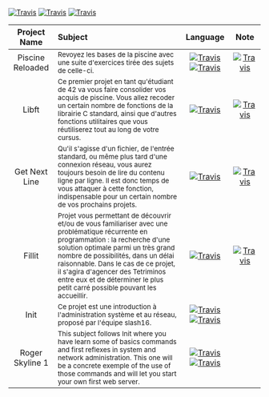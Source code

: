 [![Travis](https://img.shields.io/badge/language-Shell-red.svg)]()
[![Travis](https://img.shields.io/badge/language-C-orange.svg)]()
[![Travis](https://img.shields.io/badge/language-Network-blue.svg)]()

| Project Name | Subject  | Language | Note |
| :---: | :---  | :---: | :---: |
| Piscine Reloaded | <sub>Revoyez les bases de la piscine avec une suite d'exercices tirée des sujets de celle-ci.</sub> | [![Travis](https://img.shields.io/badge/-C-orange.svg)]() [![Travis](https://img.shields.io/badge/Shell-red.svg)]() | [![Travis](https://img.shields.io/badge/-100-green.svg)](https://projects.intra.42.fr/projects/piscine-reloaded/projects_users/1165464) |
| Libft | <sub>Ce premier projet en tant qu'étudiant de 42 va vous faire consolider vos acquis de piscine. Vous allez recoder un certain nombre de fonctions de la librairie C standard, ainsi que d'autres fonctions utilitaires que vous réutiliserez tout au long de votre cursus.</sub> | [![Travis](https://img.shields.io/badge/-C-orange.svg)]() | [![Travis](https://img.shields.io/badge/-122-green.svg)](https://projects.intra.42.fr/projects/libft/projects_users/1167957) |
| Get Next Line | <sub>Qu'il s'agisse d'un fichier, de l'entrée standard, ou même plus tard d'une connexion réseau, vous aurez toujours besoin de lire du contenu ligne par ligne. Il est donc temps de vous attaquer à cette fonction, indispensable pour un certain nombre de vos prochains projets.</sub> | [![Travis](https://img.shields.io/badge/-C-orange.svg)]() | [![Travis](https://img.shields.io/badge/-125-green.svg)](https://projects.intra.42.fr/projects/get_next_line/projects_users/1172238) |
| Fillit |<sub> Projet vous permettant de découvrir et/ou de vous familiariser avec une problématique récurrente en programmation : la recherche d'une solution optimale parmi un très grand nombre de possibilités, dans un délai raisonnable. Dans le cas de ce projet, il s'agira d'agencer des Tetriminos entre eux et de déterminer le plus petit carré possible pouvant les accueillir.</sub> | [![Travis](https://img.shields.io/badge/-C-orange.svg)]() | [![Travis](https://img.shields.io/badge/-125-green.svg)](https://projects.intra.42.fr/projects/fillit/projects_users/1176565) |
| Init | <sub>Ce projet est une introduction à l'administration système et au réseau, proposé par l'équipe slash16.</sub> | [![Travis](https://img.shields.io/badge/-Shell-red.svg)]() [![Travis](https://img.shields.io/badge/Network-blue.svg)]() |  |
| Roger Skyline 1 | <sub>This subject follows Init where you have learn some of basics commands and first reflexes in system and network administration. This one will be a concrete exemple of the use of those commands and will let you start your own first web server.</sub> | [![Travis](https://img.shields.io/badge/-Shell-red.svg)]() [![Travis](https://img.shields.io/badge/Network-blue.svg)]() |  |
